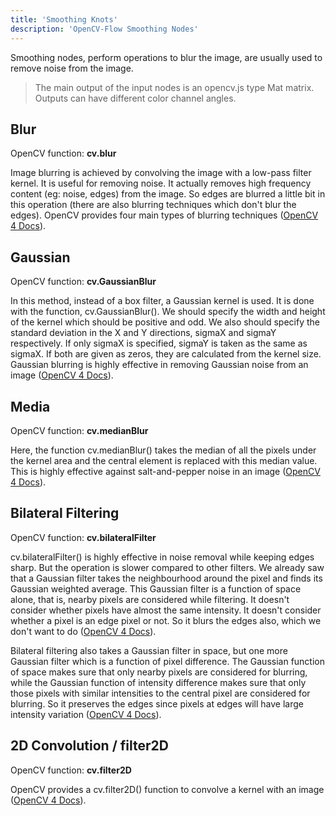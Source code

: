 ```yaml
---
title: 'Smoothing Knots'
description: 'OpenCV-Flow Smoothing Nodes'
---
```


Smoothing nodes, perform operations to blur the image, are usually used to remove noise from the image.

> The main output of the input nodes is an opencv.js type Mat matrix.
> Outputs can have different color channel angles.

## Blur

OpenCV function: **cv.blur**

Image blurring is achieved by convolving the image with a low-pass filter kernel. It is useful for removing noise. 
It actually removes high frequency content (eg: noise, edges) from the image. 
So edges are blurred a little bit in this operation (there are also blurring techniques which don't blur the edges). OpenCV provides four main types of blurring techniques
([OpenCV 4 Docs](https://docs.opencv.org/4.x/d4/d13/tutorial_py_filtering.html)).

## Gaussian

OpenCV function: **cv.GaussianBlur**

In this method, instead of a box filter, a Gaussian kernel is used. 
It is done with the function, cv.GaussianBlur(). 
We should specify the width and height of the kernel which should be positive and odd. We also should specify the standard deviation in the X and Y directions, sigmaX and sigmaY respectively. 
If only sigmaX is specified, sigmaY is taken as the same as sigmaX. 
If both are given as zeros, they are calculated from the kernel size. Gaussian blurring is highly effective in removing Gaussian noise from an image
([OpenCV 4 Docs](https://docs.opencv.org/4.x/d4/d13/tutorial_py_filtering.html)).

## Media 

OpenCV function: **cv.medianBlur**

Here, the function cv.medianBlur() takes the median of all the pixels under the kernel area and the central element is replaced with this median value. 
This is highly effective against salt-and-pepper noise in an image
([OpenCV 4 Docs](https://docs.opencv.org/4.x/d4/d13/tutorial_py_filtering.html)).

## Bilateral Filtering

OpenCV function: **cv.bilateralFilter**

cv.bilateralFilter() is highly effective in noise removal while keeping edges sharp. 
But the operation is slower compared to other filters. We already saw that a Gaussian filter takes the neighbourhood around the pixel and finds its Gaussian weighted average.
This Gaussian filter is a function of space alone, that is, nearby pixels are considered while filtering. 
It doesn't consider whether pixels have almost the same intensity. It doesn't consider whether a pixel is an edge pixel or not. So it blurs the edges also, which we don't want to do
([OpenCV 4 Docs](https://docs.opencv.org/4.x/d4/d13/tutorial_py_filtering.html)).

Bilateral filtering also takes a Gaussian filter in space, but one more Gaussian filter which is a function of pixel difference. 
The Gaussian function of space makes sure that only nearby pixels are considered for blurring, 
while the Gaussian function of intensity difference makes sure that only those pixels with similar intensities to the central pixel are considered for blurring. 
So it preserves the edges since pixels at edges will have large intensity variation
([OpenCV 4 Docs](https://docs.opencv.org/4.x/d4/d13/tutorial_py_filtering.html)).

## 2D Convolution / filter2D

OpenCV function: **cv.filter2D**

OpenCV provides a cv.filter2D() function to convolve a kernel with an image
([OpenCV 4 Docs](https://docs.opencv.org/4.x/d4/d13/tutorial_py_filtering.html)).